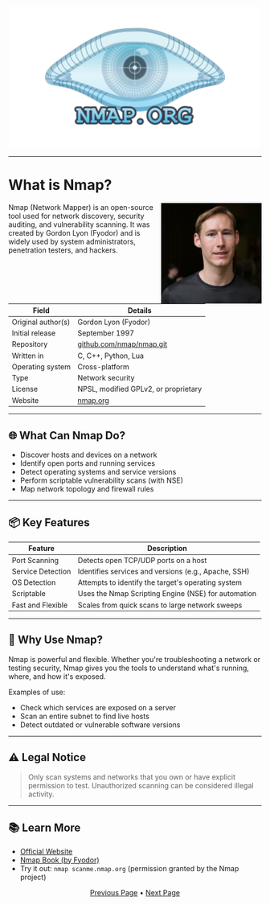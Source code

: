 <p align="center">
	<img src="https://raw.githubusercontent.com/xHak1m/Nmap/main/docs/images/nmap.png" width=500alt="Nmap"/>
</p>

---

# What is Nmap?

<img align="right" alt="profile" width="200" src="https://raw.githubusercontent.com/xHak1m/Nmap/main/docs/images/Gordon Lyon.png">

Nmap (Network Mapper) is an open-source tool used for network discovery, security auditing, and vulnerability scanning. It was created by Gordon Lyon (Fyodor) and is widely used by system administrators, penetration testers, and hackers.

| Field           | Details                                      |
|-----------------|----------------------------------------------|
| Original author(s) | Gordon Lyon (Fyodor)                        |
| Initial release  | September 1997                               |
| Repository      | [github.com/nmap/nmap.git](https://github.com/nmap/nmap.git) |
| Written in      | C, C++, Python, Lua                          |
| Operating system | Cross-platform                              |
| Type            | Network security                             |
| License         | NPSL, modified GPLv2, or proprietary         |
| Website         | [nmap.org](https://nmap.org)                 |

---

## 🌐 What Can Nmap Do?

- Discover hosts and devices on a network
- Identify open ports and running services
- Detect operating systems and service versions
- Perform scriptable vulnerability scans (with NSE)
- Map network topology and firewall rules

---

## 📦 Key Features

| Feature                   | Description |
|--------------------------|-------------|
| Port Scanning        | Detects open TCP/UDP ports on a host |
| Service Detection    | Identifies services and versions (e.g., Apache, SSH) |
| OS Detection         | Attempts to identify the target's operating system |
| Scriptable           | Uses the Nmap Scripting Engine (NSE) for automation |
| Fast and Flexible    | Scales from quick scans to large network sweeps |

---

## 🧠 Why Use Nmap?

Nmap is powerful and flexible. Whether you're troubleshooting a network or testing security, Nmap gives you the tools to understand what's running, where, and how it's exposed.

Examples of use:
- Check which services are exposed on a server
- Scan an entire subnet to find live hosts
- Detect outdated or vulnerable software versions

---

## ⚠️ Legal Notice

> Only scan systems and networks that you own or have explicit permission to test. Unauthorized scanning can be considered illegal activity.

---

## 📚 Learn More

- [Official Website](https://nmap.org)
- [Nmap Book (by Fyodor)](https://nmap.org/book/)
- Try it out: `nmap scanme.nmap.org` (permission granted by the Nmap project)

<p align="center">
	<a href="https://github.com/xHak1m/Nmap/blob/main/README.md">Previous Page</a> • 
	<a href="https://github.com/xHak1m/Nmap/blob/main/docs/resources/1%20-%20Basic/2%20-%20Installation.md">Next Page</a>
</p>

